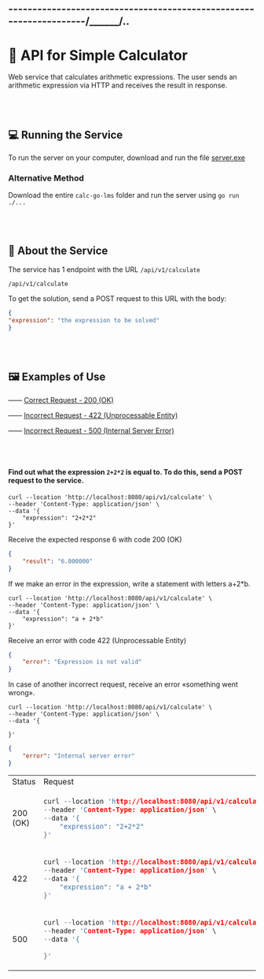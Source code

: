 ## -------------------------------------------------------------------/______/..
# 🔢 API for Simple Calculator

Web service that calculates arithmetic expressions. The user sends an arithmetic expression via HTTP and receives the result in response.

<br><br>

## 💻 Running the Service

To run the server on your computer, download and run the file [server.exe](https://github.com/sklerakuku/calc-go-lms/releases/download/exe/server.exe)

### Alternative Method

Download the entire `calc-go-lms` folder and run the server using `go run ./...`

<br><br>

## 🧮 About the Service

The service has 1 endpoint with the URL `/api/v1/calculate`

```
/api/v1/calculate
```

To get the solution, send a POST request to this URL with the body:

```json
{
"expression": "the expression to be solved"
}
```

<br><br>

## 🖼 Examples of Use

—— [Correct Request - 200 (OK)](https://github.com/sklerakuku/calc-go-lms/tree/main?tab=readme-ov-file#find-out-what-the-expression-is-equal-to-for-this-we-will-send-a-post-request-to-the-service)

—— [Incorrect Request - 422 (Unprocessable Entity)](https://github.com/sklerakuku/calc-go-lms/tree/main?tab=readme-ov-file#if-we-make-an-error-in-the-expression-write-a-statement-with-letters-a+2*b)

—— [Incorrect Request - 500 (Internal Server Error)](https://github.com/sklerakuku/calc-go-lms/tree/main?tab=readme-ov-file#in-case-of-another-incorrect-request-receive-an-error-«something-went-wrong»)

<br><br>

#### Find out what the expression `2+2*2` is equal to. To do this, send a POST request to the service.

```cURL
curl --location 'http://localhost:8080/api/v1/calculate' \
--header 'Content-Type: application/json' \
--data '{
    "expression": "2+2*2"
}'
```

Receive the expected response 6 with code 200 (OK)
```json
{
    "result": "6.000000"
}
```

If we make an error in the expression, write a statement with letters a+2*b.

```
curl --location 'http://localhost:8080/api/v1/calculate' \
--header 'Content-Type: application/json' \
--data '{
    "expression": "a + 2*b"
}'
```

Receive an error with code 422 (Unprocessable Entity)
```json
{
    "error": "Expression is not valid"
}
```

In case of another incorrect request, receive an error «something went wrong».
```text
curl --location 'http://localhost:8080/api/v1/calculate' \
--header 'Content-Type: application/json' \
--data '{
    
}'
```
```json
{
    "error": "Internal server error"
}
```


<table> <tr> <td> Status </td> <td> Request </td> <td> Response </td> </tr> <tr> <td> 200 (OK) </td> <td>
  
```c
curl --location 'http://localhost:8080/api/v1/calculate' \
--header 'Content-Type: application/json' \
--data '{
    "expression": "2+2*2"
}'
```
  
</td> <td>
  
```json
{
    "result": "6.000000"
}
```
  
</td> <tr> <td> 422 </td> <td>
  
```c
curl --location 'http://localhost:8080/api/v1/calculate' \
--header 'Content-Type: application/json' \
--data '{
    "expression": "a + 2*b"
}'
```
  
</td> <td>
  
```json
{
    "error": "Expression is not valid"
}
  ```

</td> <tr> <td> 500 </td> <td>
  
```c
curl --location 'http://localhost:8080/api/v1/calculate' \
--header 'Content-Type: application/json' \
--data '{
    
}'
```
</td> <td>
  
```json
{
    "error": "Internal server error"
}
  ```
</td> </table>

